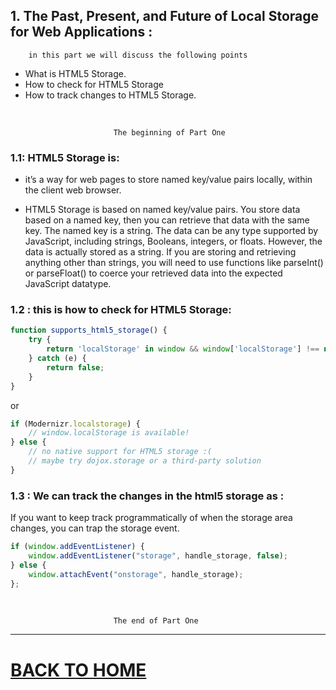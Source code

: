 ## 1.  The Past, Present, and Future of Local Storage for Web Applications :

        in this part we will discuss the following points

* What is HTML5 Storage.
* How to check for HTML5 Storage
* How to track changes to HTML5 Storage.

<br/>

                           The beginning of Part One

### 1.1: HTML5 Storage is:

* it’s a way for web pages to store named key/value pairs locally, within the client web browser. 

* HTML5 Storage is based on named key/value pairs. You store data based on a named key, then you can retrieve that data with the same key. The named key is a string. The data can be any type supported by JavaScript, including strings, Booleans, integers, or floats. However, the data is actually stored as a string. If you are storing and retrieving anything other than strings, you will need to use functions like parseInt() or parseFloat() to coerce your retrieved data into the expected JavaScript datatype.

### 1.2 : this is how to check for HTML5 Storage:

```javascript
function supports_html5_storage() {
    try {
        return 'localStorage' in window && window['localStorage'] !== null;
    } catch (e) {
        return false;
    }
}
```

or 

```javascript
if (Modernizr.localstorage) {
    // window.localStorage is available!
} else {
    // no native support for HTML5 storage :(
    // maybe try dojox.storage or a third-party solution
}
```

### 1.3 : We can track the changes in the html5 storage as :

If you want to keep track programmatically of when the storage area changes, you can trap the storage event.

```javascript
if (window.addEventListener) {
    window.addEventListener("storage", handle_storage, false);
} else {
    window.attachEvent("onstorage", handle_storage);
};
```

<br/>

                           The end of Part One

<hr>

# [BACK TO HOME](https://jehadabuawwad.github.io/reading-notes)
